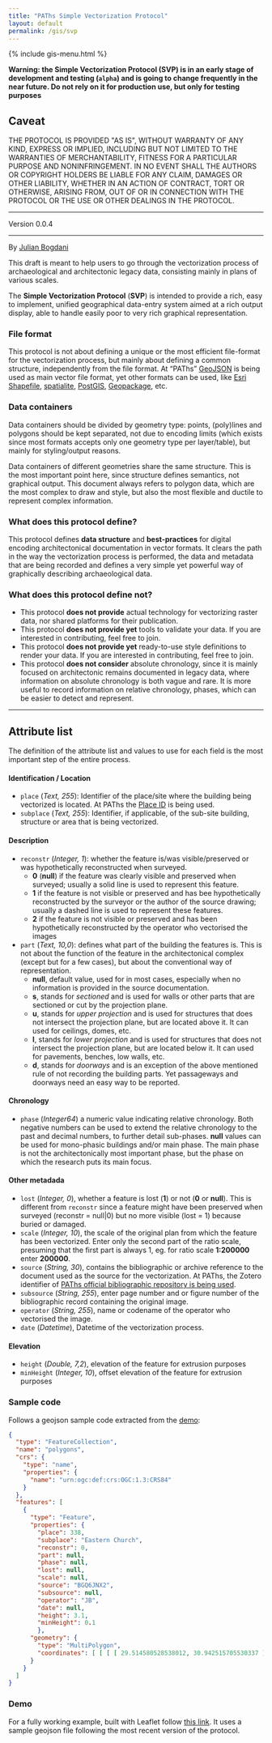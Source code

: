```yaml
---
title: "PAThs Simple Vectorization Protocol"
layout: default
permalink: /gis/svp
---
```


{% include gis-menu.html %}


**Warning: the Simple Vectorization Protocol (SVP) is in an early stage of development and testing (`alpha`) and is going to change frequently in the near future. Do not rely on it for production use, but only for testing purposes**

## Caveat
THE PROTOCOL IS PROVIDED "AS IS", WITHOUT WARRANTY OF ANY KIND,
EXPRESS OR IMPLIED, INCLUDING BUT NOT LIMITED TO THE WARRANTIES
OF MERCHANTABILITY, FITNESS FOR A PARTICULAR PURPOSE AND
NONINFRINGEMENT. IN NO EVENT SHALL THE AUTHORS OR COPYRIGHT
HOLDERS BE LIABLE FOR ANY CLAIM, DAMAGES OR OTHER LIABILITY,
WHETHER IN AN ACTION OF CONTRACT, TORT OR OTHERWISE, ARISING
FROM, OUT OF OR IN CONNECTION WITH THE PROTOCOL OR THE USE OR
OTHER DEALINGS IN THE PROTOCOL.

---

Version 0.0.4

---

By [Julian Bogdani](julian.bogdani@uniroma1.it)

This draft is meant to help users to go through the vectorization process of archaeological and architectonic legacy data, consisting mainly in plans of various scales.

The **Simple Vectorization Protocol** (**SVP**) is intended to provide a rich, easy to implement, unified geographical data-entry system aimed at a rich output display, able to handle easily poor to very rich graphical representation.


### File format
This protocol is not about defining a unique or the most efficient file-format for the vectorization process, but mainly about defining a common structure, independently from the file format. At “PAThs” [GeoJSON](https://en.wikipedia.org/wiki/GeoJSON) is being used as main vector file format, yet other formats can be used, like [Esri Shapefile](https://en.wikipedia.org/wiki/Shapefile), [spatialite](https://en.wikipedia.org/wiki/SpatiaLite), [PostGIS](https://en.wikipedia.org/wiki/PostGIS), [Geopackage](https://en.wikipedia.org/wiki/GeoPackage), etc.

### Data containers
Data containers should be divided by geometry type: points, (poly)lines and polygons should be kept separated, not due to encoding limits (which exists since most formats accepts only one geometry type per layer/table), but mainly for styling/output reasons.

Data containers of different geometries share the same structure. This is the most important point here, since structure defines semantics, not graphical output. This document always refers to polygon data, which are the most complex to draw and style, but also the most flexible and ductile to represent complex information.

### What does this protocol define?
This protocol defines **data structure** and **best-practices** for digital encoding architectonical documentation in vector formats. It clears the path in the way the vectorization process is performed, the data and metadata that are being recorded and defines a very simple yet powerful way of graphically describing archaeological data.

### What does this protocol define not?
- This protocol **does not provide** actual technology for vectorizing raster data, nor shared platforms for their publication.
- This protocol **does not provide yet** tools to validate your data. If you are interested in contributing, feel free to join.
- This protocol **does not provide yet** ready-to-use style definitions to render your data. If you are interested in contributing, feel free to join.
- This protocol **does not consider** absolute chronology, since it is mainly focused on architectonic remains documented in legacy data, where information on absolute chronology is both vague and rare. It is more useful to record information on relative chronology, phases, which can be easier to detect and represent.

---

## Attribute list
The definition of the attribute list and values to use for each field is the most important step of the entire process.

#### Identification / Location
- `place` (*Text, 255*): Identifier of the place/site where the building being vectorized is located. At PAThs the [Place ID](https://docs.paths-erc.eu/handbook/places#id) is being used.
- `subplace` (*Text, 255*): Identifier, if applicable, of the sub-site building, structure or area that is being vectorized.

#### Description
- `reconstr` (*Integer, 1*): whether the feature is/was visible/preserved or was hypothetically reconstructed when surveyed.
  - **0** (**null**) if the feature was clearly visible and preserved when surveyed; usually a solid line is used to represent this feature.
  - **1** if the feature is not visible or preserved and has bee hypothetically reconstructed by the surveyor or the author of the source drawing; usually a dashed line is used to represent these features.
  - **2** if the feature is not visible or preserved and has been hypothetically reconstructed by the operator who vectorised the images
- `part` (*Text, 10,0*): defines what part of the building the features is. This is not about the function of the feature in the architectonical complex (except but for a few cases), but about the conventional way of representation.
  - **null**, default value, used for in most cases, especially when no information is provided in the source documentation.
  - **s**, stands for *sectioned* and is used for walls or other parts that are sectioned or cut by the projection plane.
  - **u**, stands for *upper projection* and is used for structures that does not intersect the projection plane, but are located above it. It can used for ceilings, domes, etc.
  - **l**, stands for *lower projection* and is used for structures that does not intersect the projection plane, but are located below it. It can used for pavements, benches, low walls, etc.
  - **d**, stands for *doorways* and is an exception of the above mentioned rule of not recording the building parts. Yet passageways and doorways need an easy way to be reported.

#### Chronology
- `phase` (*Integer64*) a numeric value indicating relative chronology. Both negative numbers can be used to extend the relative chronology to the past and decimal numbers, to further detail sub-phases. **null** values can be used for mono-phasic buildings and/or main phase. The main phase is not the architectonically most important phase, but the phase on which the research puts its main focus.

#### Other metadada
- `lost` (*Integer, 0*), whether a feature is lost (**1**) or not (**0** or **null**). This is different from `reconstr` since a feature might have been preserved when surveyed (reconstr = null\|0) but no more visible (lost = 1) because buried or damaged.
- `scale` (*Integer, 10*), the scale of the original plan from which the feature has been vectorized. Enter only the second part of the ratio scale, presuming that the first part is always 1, eg. for ratio scale **1:200000** enter **200000**.
- `source` (*String, 30*), contains the bibliographic or archive reference to the document used as the source for the vectorization. At PAThs, the Zotero identifier of [PAThs official bibliographic repository is being used](https://www.zotero.org/groups/2189557/erc-paths).
- `subsource` (*String, 255*), enter page number and or figure number of the bibliographic record containing the original image.
- `operator` (*String, 255*), name or codename of the operator who vectorised the image.
- `date` (*Datetime*), Datetime of the vectorization process.

#### Elevation
- `height` (*Double, 7,2*), elevation of the feature for extrusion purposes
- `minHeight` (*Integer, 10*), offset elevation of the feature for extrusion purposes

### Sample code
Follows a geojson sample code extracted from the [demo](./leaflet-example/):

```json
{
  "type": "FeatureCollection",
  "name": "polygons",
  "crs": {
    "type": "name",
    "properties": {
      "name": "urn:ogc:def:crs:OGC:1.3:CRS84"
    }
  },
  "features": [
    {
      "type": "Feature",
      "properties": {
        "place": 338,
        "subplace": "Eastern Church",
        "reconstr": 0,
        "part": null,
        "phase": null,
        "lost": null,
        "scale": null,
        "source": "BGQ6JNX2",
        "subsource": null,
        "operator": "JB",
        "date": null,
        "height": 3.1,
        "minHeight": 0.1
        },
      "geometry": {
        "type": "MultiPolygon",
        "coordinates": [ [ [ [ 29.514580528538012, 30.942515705530337 ], [ 29.514570907686849, 30.942528387561413 ], [ 29.514574551948652, 30.942530574118496 ], [ 29.514583443947455, 30.942518183628362 ], [ 29.514580528538012, 30.942515705530337 ] ] ] ]
      }
    }
  ]
}
```

### Demo
For a fully working example, built with Leaflet follow [this link](./leaflet-example/). It uses a sample geojson file following the most recent version of the protocol.
